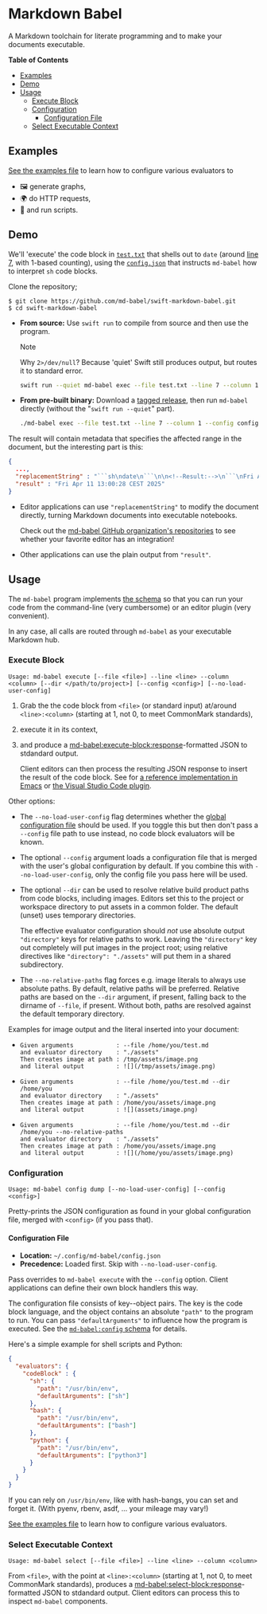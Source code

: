 # Markdown Babel

A Markdown toolchain for literate programming and to make your documents executable.

<!-- markdown-toc start - Don't edit this section. Run M-x markdown-toc-refresh-toc -->
**Table of Contents**

  - [Examples](#examples)
  - [Demo](#demo)
  - [Usage](#usage)
    - [Execute Block](#execute-block)
    - [Configuration](#configuration)
      - [Configuration File](#configuration-file)
    - [Select Executable Context](#select-executable-context)

<!-- markdown-toc end -->

## Examples

[See the examples file](Examples.md) to learn how to configure various evaluators to 

- 🖼 generate graphs, 
- 🌍 do HTTP requests, 
- 🤖 and run scripts.

## Demo

We'll 'execute' the code block in [`test.txt`](test.txt) that shells out to `date` (around [line 7](https://github.com/md-babel/swift-markdown-babel/blob/main/test.txt#L6), with 1-based counting), using the [`config.json`](config.json) that instructs `md-babel` how to interpret `sh` code blocks.

Clone the repository; 

    $ git clone https://github.com/md-babel/swift-markdown-babel.git
    $ cd swift-markdown-babel

-   **From source:** Use `swift run` to compile from source and then use the program.

    > [!NOTE]  
    > Why `2>/dev/null`? Because 'quiet' Swift still produces output, but routes it to standard error.

    ```sh
    swift run --quiet md-babel exec --file test.txt --line 7 --column 1 --config config.json  2>/dev/null
    ```

-   **From pre-built binary:** Download a [tagged release](https://github.com/md-babel/swift-markdown-babel/releases), then run `md-babel` directly (without the "`swift run --quiet`" part).

    ```sh
    ./md-babel exec --file test.txt --line 7 --column 1 --config config.json
    ```

The result will contain metadata that specifies the affected range in the document, but the interesting part is this:

```json
{
  ...,
  "replacementString" : "```sh\ndate\n```\n\n<!--Result:-->\n```\nFri Apr 11 13:00:28 CEST 2025```",
  "result" : "Fri Apr 11 13:00:28 CEST 2025"
}
```

-   Editor applications can use `"replacementString"` to modify the document directly, turning Markdown documents into executable notebooks.

    Check out the [md-babel GitHub organization's repositories](https://github.com/md-babel) to see whether your favorite editor has an integration!

-   Other applications can use the plain output from `"result"`.


## Usage

The `md-babel` program implements [the schema](https://github.com/md-babel/md-babel-schema) so that you can run your code from the command-line (very cumbersome) or an editor plugin (very convenient).

In any case, all calls are routed through `md-babel` as your executable Markdown hub.


### Execute Block

    Usage: md-babel execute [--file <file>] --line <line> --column <column> [--dir </path/to/project>] [--config <config>] [--no-load-user-config]

1.  Grab the the code block from `<file>` (or standard input) at/around `<line>:<column>` (starting at 1, not 0, to meet CommonMark standards), 
2.  execute it in its context,
3.  and produce a [md-babel:execute-block:response][execute-block-schema]-formatted JSON to stdandard output.

    Client editors can then process the resulting JSON response to insert the result of the code block. 
    See for [a reference implementation in Emacs][md-babel.el] or [the Visual Studio Code plugin][vscode].
    
Other options:

-   The `--no-load-user-config` flag determines whether the [global configuration file](#configuration-file) should be used.
    If you toggle this but then don't pass a `--config` file path to use instead, no code block evaluators will be known.
-   The optional `--config` argument loads a configuration file that is merged with the user's global configuration by default. 
    If you combine this with `--no-load-user-config`, only the config file you pass here will be used.
-   The optional `--dir` can be used to resolve relative build product paths from code blocks, including images.
    Editors set this to the project or workspace directory to put assets in a common folder.
    The default (unset) uses temporary directories.
  
    The effective evaluator configuration should _not_ use absolute output `"directory"` keys for relative paths to work. 
    Leaving the `"directory"` key out completely will put images in the project root; 
    using relative directives like `"directory": "./assets"` will put them in a shared subdirectory.
-   The `--no-relative-paths` flag forces e.g. image literals to always use absolute paths. 
    By default, relative paths will be preferred. 
    Relative paths are based on the `--dir` argument, if present, falling back to the dirname of `--file`, if present. 
    Without both, paths are resolved against the default temporary directory.

Examples for image output and the literal inserted into your document:

- ```
  Given arguments            : --file /home/you/test.md
  and evaluator directory    : "./assets"
  Then creates image at path : /tmp/assets/image.png
  and literal output         : ![](/tmp/assets/image.png)
  ```
- ```
  Given arguments            : --file /home/you/test.md --dir /home/you
  and evaluator directory    : "./assets"
  Then creates image at path : /home/you/assets/image.png
  and literal output         : ![](assets/image.png)
  ```
- ```
  Given arguments            : --file /home/you/test.md --dir /home/you --no-relative-paths
  and evaluator directory    : "./assets"
  Then creates image at path : /home/you/assets/image.png
  and literal output         : ![](/home/you/assets/image.png)
  ```

[execute-block-schema]: https://github.com/md-babel/md-babel-schema/tree/main/execute-block
[md-babel.el]: https://github.com/md-babel/md-babel.el
[vscode]: https://github.com/md-babel/vscode-md-babel

### Configuration

    Usage: md-babel config dump [--no-load-user-config] [--config <config>]

Pretty-prints the JSON configuration as found in your global configuration file, merged with `<config>` (if you pass that).

#### Configuration File

- **Location:** `~/.config/md-babel/config.json`
- **Precedence:** Loaded first. Skip with `--no-load-user-config`.

Pass overrides to `md-babel execute` with the `--config` option.
Client applications can define their own block handlers this way.

The configuration file consists of key--object pairs.
The key is the code block language, and the object contains an absolute `"path"` to the program to run.
You can pass `"defaultArguments"` to influence how the program is executed.
See the [`md-babel:config` schema][config-schema] for details.

Here's a simple example for shell scripts and Python:

```json
{
  "evaluators": {
    "codeBlock" : {
      "sh": {
        "path": "/usr/bin/env",
        "defaultArguments": ["sh"]
      },
      "bash": {
        "path": "/usr/bin/env",
        "defaultArguments": ["bash"]
      },
      "python": {
        "path": "/usr/bin/env",
        "defaultArguments": ["python3"]
      }
    }
  }
}
```

If you can rely on `/usr/bin/env`, like with hash-bangs, you can set and forget it. 
(With pyenv, rbenv, asdf, ... your mileage may vary!)

[See the examples file](Examples.md) to learn how to configure various evaluators.

[config-schema]: https://github.com/md-babel/md-babel-schema/tree/main/config


### Select Executable Context

    Usage: md-babel select [--file <file>] --line <line> --column <column>

From `<file>`, with the point at `<line>:<column>` (starting at 1, not 0, to meet CommonMark standards), produces a [md-babel:select-block:response][select-block-schema]-formatted JSON to stdandard output. 
Client editors can process this to inspect `md-babel` components.

[select-block-schema]: https://github.com/md-babel/md-babel-schema/tree/main/select-block

<!-- 
Local Variables:
markdown-toc-user-toc-structure-manipulation-fn: cdr
End:
-->
